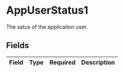# AppUserStatus1

The satus of the applicaiton user.


## Fields

| Field       | Type        | Required    | Description |
| ----------- | ----------- | ----------- | ----------- |